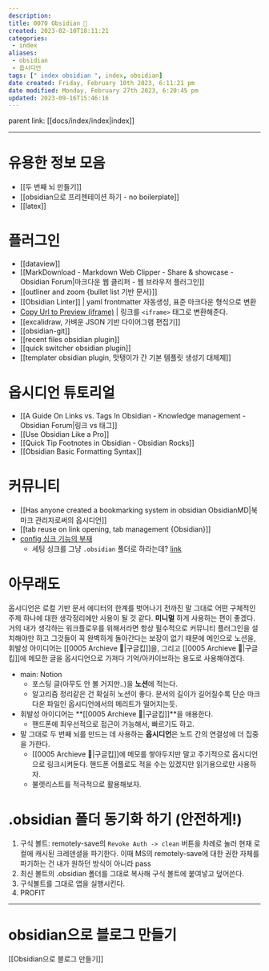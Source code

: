 ```yaml
---
description:
title: 0070 Obsidian 💎
created: 2023-02-10T18:11:21
categories: 
 - index
aliases: 
 - obsidian
 - 옵시디언
tags: [" index obsidian ", index, obsidian]
date created: Friday, February 10th 2023, 6:11:21 pm
date modified: Monday, February 27th 2023, 6:20:45 pm
updated: 2023-09-16T15:46:16
---
```

parent link: [[docs/index/index|index]]

---

# 유용한 정보 모음

- [[두 번째 뇌 만들기]]
- [[obsidian으로 프리젠테이션 하기 - no boilerplate]]
- [[latex]]

# 플러그인

- [[dataview]]
- [[MarkDownload - Markdown Web Clipper - Share & showcase - Obsidian Forum|마크다운 웹 클리퍼 - 웹 브라우저 플러그인]]
- [[outliner and zoom {bullet list 기반 문서}]]
- [[Obsidian Linter]] | yaml frontmatter 자동생성, 표준 마크다운 형식으로 변환
- [Copy Url to Preview (iframe)](obsidian://show-plugin?id=convert-url-to-iframe) | 링크를 `<iframe>` 태그로 변환해준다.
- [[excalidraw, 가벼운 JSON 기반 다이어그램 편집기]]
- [[obsidian-git]]
- [[recent files obsidian plugin]]
- [[quick switcher obsidian plugin]]
- [[templater obsidian plugin, 맛탱이가 간 기본 템플릿 생성기 대체제]]

# 옵시디언 튜토리얼

- [[A Guide On Links vs. Tags In Obsidian - Knowledge management - Obsidian Forum|링크 vs 태그]]
- [[Use Obsidian Like a Pro]]
- [[Quick Tip Footnotes in Obsidian - Obsidian Rocks]]
- [[Obsidian Basic Formatting Syntax]]

# 커뮤니티

- [[Has anyone created a bookmarking system in obsidian   ObsidianMD|북마크 관리자로써의 옵시디언]]
- [[tab reuse on link opening, tab management {Obsidian}]]
- [config 싱크 기능의 부재](https://forum.obsidian.md/t/copy-settings-from-existing-vault-option/11082)
  - 세팅 싱크를 그냥 `.obsidian` 폴더로 하라는데? [link](https://forum.obsidian.md/t/copy-current-vault-settings-to-new-one/36134/2)

# 아무래도

옵시디언은 로컬 기반 문서 에디터의 한계를 벗어나기 전까진 말 그대로 어떤 구체적인 주제 하나에 대한 생각정리에만 사용이 될 것 같다. **미니멀** 하게 사용하는 편이 좋겠다. 거의 내가 생각하는 워크플로우를 위해서라면 항상 필수적으로 커뮤니티 플러그인을 설치해야만 하고 그것들이 꼭 완벽하게 돌아간다는 보장이 없기 때문에 메인으로 노션을, 휘발성 아이디어는 [[0005 Archieve 💾|구글킵]]을, 그리고 [[0005 Archieve 💾|구글킵]]에 메모한 글을 옵시디언으로 가져다 기억/아카이브하는 용도로 사용해야겠다.

- main: Notion
  - 포스팅 글(아무도 안 볼 거지만..)을 **노션**에 적는다.
  - 알고리즘 정리같은 건 확실히 노션이 좋다. 문서의 길이가 길어질수록 단순 마크다운 파일인 옵시디언에서의 메리트가 떨어지는듯.
- 휘발성 아이디어는 **[[0005 Archieve 💾|구글킵]]**을 애용한다.
  - 핸드폰에 최우선적으로 접근이 가능해서, 빠르기도 하고.
- 말 그대로 두 번째 뇌를 만드는 데 사용하는 **옵시디언**은 노트 간의 연결성에 더 집중을 가한다.
  - [[0005 Archieve 💾|구글킵]]에 메모를 쌓아두지만 말고 주기적으로 옵시디언으로 링크시켜둔다. 핸드폰 어플로도 적을 수는 있겠지만 읽기용으로만 사용하자.
  - 불렛리스트를 적극적으로 활용해보자.

# .obsidian 폴더 동기화 하기 (안전하게!)

1. 구식 볼트: remotely-save의 `Revoke Auth -> clean` 버튼을 차례로 눌러 현재 로컬에 캐시된 크레덴셜을 파기한다. 이때 MS의 remotely-save에 대한 권한 자체를 파기하는 건 내가 원하던 방식이 아니라 pass
2. 최신 볼트의 .obsidian 폴더를 그대로 복사해 구식 볼트에 붙여넣고 덮어쓴다.
3. 구식볼트를 그대로 앱을 실행시킨다.
4. PROFIT

****

# obsidian으로 블로그 만들기

[[Obsidian으로 블로그 만들기]]
